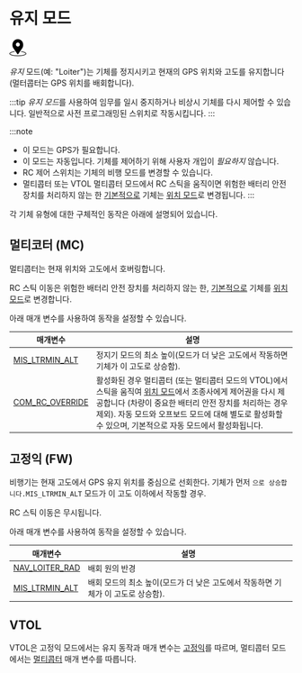 # 유지 모드

[<img src="../../assets/site/position_fixed.svg" title="위치 고정 요구(예, GPS)" width="30px" />](../getting_started/flight_modes.md#key_position_fixed)

*유지* 모드(예: "Loiter")는 기체를 정지시키고 현재의 GPS 위치와 고도를 유지합니다(멀터콥터는 GPS 위치를 배회합니다).

:::tip
*유지 모드*를 사용하여 임무를 일시 중지하거나 비상시 기체를 다시 제어할 수 있습니다. 일반적으로 사전 프로그래밍된 스위치로 작동시킵니다.
:::

:::note

* 이 모드는 GPS가 필요합니다.
* 이 모드는 자동입니다. 기체를 제어하기 위해 사용자 개입이 *필요하지* 않습니다.
* RC 제어 스위치는 기체의 비행 모드를 변경할 수 있습니다.
* 멀티콥터 또는 VTOL 멀티콥터 모드에서 RC 스틱을 움직이면 위험한 배터리 안전 장치를 처리하지 않는 한 [기본적으로](#COM_RC_OVERRIDE) 기체는 [위치 모드](../flight_modes/position_mc.md)로 변경됩니다.
:::

각 기체 유형에 대한 구체적인 동작은 아래에 설명되어 있습니다.

## 멀티코터 (MC)

멀티콥터는 현재 위치와 고도에서 호버링합니다.

RC 스틱 이동은 위험한 배터리 안전 장치를 처리하지 않는 한, [기본적으로](#COM_RC_OVERRIDE) 기체를 [위치 모드](../flight_modes/position_mc.md)로 변경합니다.

아래 매개 변수를 사용하여 동작을 설정할 수 있습니다.

| 매개변수                                                                                                    | 설명                                                                                                                                                                                                |
| ------------------------------------------------------------------------------------------------------- | ------------------------------------------------------------------------------------------------------------------------------------------------------------------------------------------------- |
| <span id="MIS_LTRMIN_ALT"></span>[MIS_LTRMIN_ALT](../advanced_config/parameter_reference.md#MIS_LTRMIN_ALT)   | 정지기 모드의 최소 높이(모드가 더 낮은 고도에서 작동하면 기체가 이 고도로 상승함).                                                                                                                                                  |
| <span id="COM_RC_OVERRIDE"></span>[COM_RC_OVERRIDE](../advanced_config/parameter_reference.md#COM_RC_OVERRIDE) | 활성화된 경우 멀티콥터 (또는 멀티콥터 모드의 VTOL)에서 스틱을 움직여 [위치 모드](../flight_modes/position_mc.md)에서 조종사에게 제어권을 다시 제공합니다 (차량이 중요한 배터리 안전 장치를 처리하는 경우 제외). 자동 모드와 오프보드 모드에 대해 별도로 활성화할 수 있으며, 기본적으로 자동 모드에서 활성화됩니다. |

<!-- Code for this here: https://github.com/PX4/PX4-Autopilot/blob/master/src/modules/navigator/loiter.cpp#L61 -->

## 고정익 (FW)

비행기는 현재 고도에서 GPS 유지 위치를 중심으로 선회한다. 기체가 먼저 `으로 상승합니다.MIS_LTRMIN_ALT` 모드가 이 고도 이하에서 작동할 경우.

RC 스틱 이동은 무시됩니다.

아래 매개 변수를 사용하여 동작을 설정할 수 있습니다.

| 매개변수                                                                         | 설명                                              |
| ---------------------------------------------------------------------------- | ----------------------------------------------- |
| [NAV_LOITER_RAD](../advanced_config/parameter_reference.md#NAV_LOITER_RAD) | 배회 원의 반경                                        |
| [MIS_LTRMIN_ALT](../advanced_config/parameter_reference.md#MIS_LTRMIN_ALT) | 배회 모드의 최소 높이(모드가 더 낮은 고도에서 작동하면 기체가 이 고도로 상승함). |

## VTOL

VTOL은 고정익 모드에서는 유지 동작과 매개 변수는 [고정익](#fixed-wing-fw)를 따르며, 멀티콥터 모드에서는 [멀티콥터](#multi-copter-mc) 매개 변수를 따릅니다.

<!-- this maps to AUTO_LOITER in flight mode state machine -->